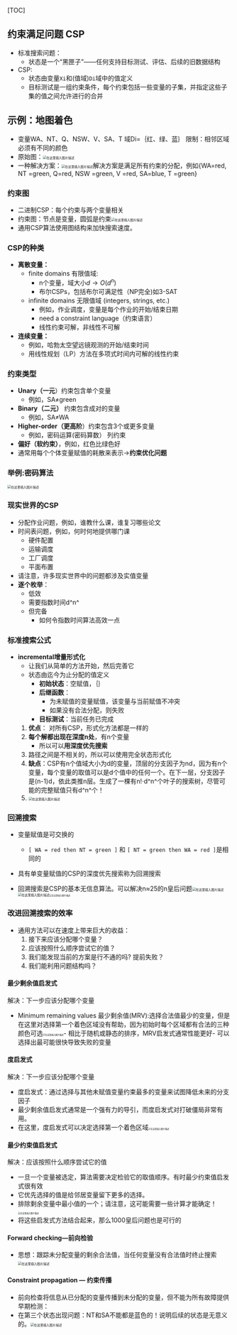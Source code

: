 ﻿[TOC]

## 约束满足问题 CSP
- 标准搜索问题：
	- 状态是一个“黑匣子”——任何支持目标测试、评估、后续的旧数据结构
- CSP:
	- 状态由变量`Xi`和(值域)`Di`域中的值定义
	- 目标测试是一组约束条件，每个约束包括一些变量的子集，并指定这些子集的值之间允许进行的合并
## 示例：地图着色
- 变量WA、NT、Q、NSW、V、SA、T
	域Di=｛红、绿、蓝｝
	限制：相邻区域必须有不同的颜色
- 原始图：<img src="https://img-blog.csdnimg.cn/71e653a06bf44e1fa877ff242df9d166.png#pic_center =30%x60%" alt="在这里插入图片描述" style="zoom:50%;" />
- 一种解决方案：<img src="https://img-blog.csdnimg.cn/9677e0334cec4fec8939909afecde8c8.png#pic_center =30%x60%" alt="在这里插入图片描述" style="zoom:50%;" />解决方案是满足所有约束的分配，例如{WA=red, NT =green, Q=red, NSW =green, V =red, SA=blue, T =green}

### 约束图
- 二进制CSP：每个约束与两个变量相关
- 约束图：节点是变量，圆弧是约束<img src="https://img-blog.csdnimg.cn/8f23c0c081f24a488476ed565ebaad4c.png#pic_center =30%x60%" alt="在这里插入图片描述" style="zoom:50%;" />
- 通用CSP算法使用图结构来加快搜索速度。
### CSP的种类
- **离散变量：**
	- finite domains 有限值域:
		- n个变量，域大小$d→O(d^n)$
		- 布尔CSPs，包括布尔可满足性（NP完全)如3-SAT
	- infinite domains 无限值域 (integers, strings, etc.)
		- 例如，作业调度，变量是每个作业的开始/结束日期
		- need a constraint language（约束语言）
		- 线性约束可解，非线性不可解
- **连续变量：**
	- 例如，哈勃太空望远镜观测的开始/结束时间
	- 用线性规划（LP）方法在多项式时间内可解的线性约束
### 约束类型
- **Unary（一元**）约束包含单个变量
	- 例如，SA≠green
-  **Binary（二元）** 约束包含成对的变量
	- 例如，SA≠WA
- **Higher-order（更高阶**）约束包含3个或更多变量
	- 例如，密码运算(密码算数） 列约束
- **偏好（软约束）**，例如，红色比绿色好
- 通常用每个个体变量赋值的耗散来表示→**约束优化问题** 
### 举例:密码算法
<img src="https://img-blog.csdnimg.cn/2262832836de47ca80ccf88bd8a7ad3d.png#pic_center =60%x60%" alt="在这里插入图片描述" style="zoom:50%;" />

### 现实世界的CSP
- 分配作业问题，例如，谁教什么课，谁复习哪些论文
- 时间表问题，例如，何时何地提供哪门课
	- 硬件配置
	- 运输调度
	- 工厂调度
	- 平面布置
- 请注意，许多现实世界中的问题都涉及实值变量
- **逐个枚举**：
	-  低效
	- 需要指数时间d^n^
	- 但完备
		- 如何令指数时间算法高效一点
### 标准搜索公式
- **incremental增量形式化**
	- 让我们从简单的方法开始，然后完善它
	- 状态由迄今为止分配的值定义
		- **初始状态**：空赋值，｛｝
		- **后继函数**：
			- 为未赋值的变量赋值，该变量与当前赋值不冲突
			- 如果没有合法分配，则失败
		- **目标测试**：当前任务已完成
	1. **优点**： 对所有CSP，形式化方法都是一样的
	2. **每个解都出现在深度n处**，有n个变量 
		- 所以可以**用深度优先搜索**
	3. 路径之间是不相关的，所以可以使用完全状态形式化
	4. **缺点**：CSP有n个值域大小为d的变量，顶层的分支因子为nd，因为有n个变量，每个变量的取值可以是d个值中的任何一个。在下一层，分支因子是(n-1)d，依此类推n层。生成了一棵有n!·d^n^个叶子的搜索树，尽管可能的完整赋值只有d^n^个！
	5. <img src="https://img-blog.csdnimg.cn/38cbd60e47134b63b449b631b5e5f672.png#pic_center =60%x60%" alt="在这里插入图片描述" style="zoom:50%;" />
### 回溯搜索
- 变量赋值是可交换的
	- `[ WA = red then NT = green ]` 和 `[ NT = green then WA = red ]`是相同的

- 具有单变量赋值的CSP的深度优先搜索称为回溯搜索
- 回溯搜索是CSP的基本无信息算法。可以解决n≈25的n皇后问题<img src="https://img-blog.csdnimg.cn/bfc28ef8381541bfb82ee43bba23ee74.png#pic_center =60%x60%" alt="在这里插入图片描述" style="zoom:50%;" /><img src="https://img-blog.csdnimg.cn/a8dca32c40b4434eb53b12bd4c9b4f26.png#pic_center =60%x60%" alt="在这里插入图片描述" style="zoom:50%;" /><img src="https://img-blog.csdnimg.cn/33048d0e79004fccbf09529e3fb55705.png#pic_center =60%x60%" alt="在这里插入图片描述" style="zoom:33%;" />
### 改进回溯搜索的效率
- 通用方法可以在速度上带来巨大的收益：			
	1. 接下来应该分配哪个变量？
	2. 应该按照什么顺序尝试它的值？
	3. 我们能发现当前的方案是行不通的吗? 提前失败？
	4. 我们能利用问题结构吗？
#### 最少剩余值启发式
解决：下一步应该分配哪个变量
- Minimum remaining values 最少剩余值(MRV):选择合法值最少的变量，但是在这里对选择第一个着色区域没有帮助，因为初始时每个区域都有合法的三种颜色可选<img src="https://img-blog.csdnimg.cn/e4155188dcba4a6ea24b235f4bea0326.png#pic_center =50%x60%" alt="在这里插入图片描述" style="zoom:33%;" />- 相比于随机或静态的排序，MRV启发式通常性能更好- 可以选择出最可能很快导致失败的变量
#### 度启发式
解决：下一步应该分配哪个变量
- 度启发式：通过选择与其他未赋值变量约束最多的变量来试图降低未来的分支因子
- 最少剩余值启发式通常是一个强有力的导引，而度启发式对打破僵局非常有用。
- 在这里，度启发式可以决定选择第一个着色区域<img src="https://img-blog.csdnimg.cn/283d79ac00694095955e9307f10ccd5d.png#pic_center =50%x60%" alt="在这里插入图片描述" style="zoom:33%;" />
#### 最少约束值启发式
解决：应该按照什么顺序尝试它的值
- 一旦一个变量被选定，算法需要决定检验它的取值顺序。有时最少约束值启发式很有效
- 它优先选择的值是给邻居变量留下更多的选择。
- 排除剩余变量中最小值的一个；请注意，这可能需要一些计算才能确定！<img src="https://img-blog.csdnimg.cn/645f48d90232467688fd1612d731ef75.png#pic_center =60%x60%" alt="在这里插入图片描述" style="zoom:33%;" />
- 将这些启发式方法结合起来，那么1000皇后问题也是可行的
#### Forward checking—前向检验
- 思想：跟踪未分配变量的剩余合法值，当任何变量没有合法值时终止搜索<img src="https://img-blog.csdnimg.cn/80bb225b293d4d35949e9fd791e05cfb.png#pic_center =60%x60%" alt="在这里插入图片描述" style="zoom: 50%;" />
#### Constraint propagation — 约束传播
- 前向检查将信息从已分配的变量传播到未分配的变量，但不能为所有故障提供早期检测：
- 在第三个状态出现问题：NT和SA不能都是蓝色的！说明后续的状态是无意义的。<img src="https://img-blog.csdnimg.cn/ed4b2f80ad42434dae5cd73a58544cd7.png#pic_center =60%x60%" alt="在这里插入图片描述" style="zoom:50%;" />

